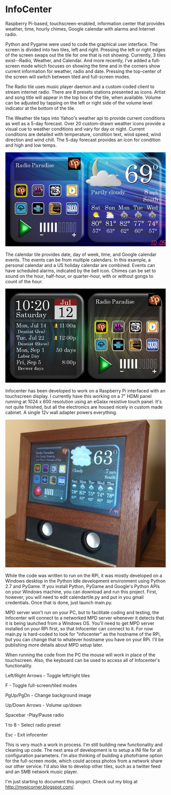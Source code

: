 InfoCenter
==========

Raspberry Pi-based, touchscreen-enabled, information center that provides weather, time, hourly chimes, Google calendar with alarms and Internet radio.  

Python and Pygame were used to code the graphical user interface.  The screen is divided into two tiles, left and right.  Pressing the left or right edges of the screen swaps out the tile for one that is not showing.  Currently, 3 tiles exist--Radio, Weather, and Calendar.  And more recently, I've added a full-screen mode which focuses on showing the time and in the corners show current information for weather, radio and date.  Pressing the top-center of the screen will switch between tiled and full-screen modes.

The Radio tile uses music player daemon and a custom-coded client to stream internet radio.  There are 8 presets stations presented as icons.  Artist and song title will appear in the top box of the tile, when available.  Volume can be adjusted by tapping on the left or right side of the volume level indicator at the bottom of the tile.

The Weather tile taps into Yahoo's weather api to provide current conditions as well as a 5-day forecast.  Over 20 custom-drawn weather icons provide a visual cue to weather conditions and vary for day or night.  Current conditions are detailed with temperature, condition text, wind speed, wind direction and wind chill.  The 5-day forecast provides an icon for condition and high and low temps. 

![](https://raw.githubusercontent.com/FRC4564/InfoCenter/master/screenshot1.jpg)

The calendar tile provides date, day of week, time, and Google calendar events.  The events can be from multiple calendars.  In this example, a personal calendar and a US holiday calendar are combined.  Events can have scheduled alarms, indicated by the bell icon.  Chimes can be set to sound on the hour, half-hour, or quarter-hour, with or without gongs to count of the hour. 

![](https://raw.githubusercontent.com/FRC4564/InfoCenter/master/screenshot2.jpg)

Infocenter has been developed to work on a Raspberry Pi interfaced with an touchscreen display. I currently have this working on a 7" HDMI panel running at 1024 x 600 resolution using an eGalax resistive touch panel.  It's not quite finished, but all the electronics are housed nicely in custom made cabinet.  A single 12v wall adapter powers everything.

![](https://raw.githubusercontent.com/FRC4564/InfoCenter/master/infocenter.jpg)

While the code was written to run on the RPi, it was mostly developed on a Windows desktop in the Python Idle development environment using Python 2.7 and PyGame.  If you install Python, PyGame and Google's Python APIs on your Windows machine, you can download and run this project.  First, however, you will need to edit calendartile.py and put in you gmail credentials.  Once that is done, just launch main.py. 

MPD server won't run on your PC, but to facilitate coding and testing, the Infocenter will connect to a networked MPD server whenever it detects that it is being launched from a Windows OS.  You'll need to get MPD server installed on your RPi first, so that Infocenter can connect to it.  For now main.py is hard-coded to look for "infocenter" as the hostname of the RPi, but you can change that to whatever hostname you have on your RPi.   I'll be publishing more details about MPD setup later.

When running the code from the PC the mouse will work in place of the touchscreen.  Also, the keyboard can be used to access all of Infocenter's functionality.

Left/Right Arrows - Toggle left/right tiles

F - Toggle full-screen/tiled modes

PgUp/PgDn - Change background image

Up/Down Arrows - Volume up/down

Spacebar -Play/Pause radio

1 to 8 - Select radio preset

Esc - Exit infocenter 

This is very much a work in process.  I'm still building new functionality and cleaning up code.  The next area of development is to setup a INI file for all configuration parameters.  I'm also thinking of building a photoframe option for the full-screen mode, which could access photos from a network share our other service.  I'd also like to develop other tiles, such as a twitter feed and an SMB network music player. 

I'm just starting to document this project.  Check out my blog at http://mypicorner.blogspot.com/.

